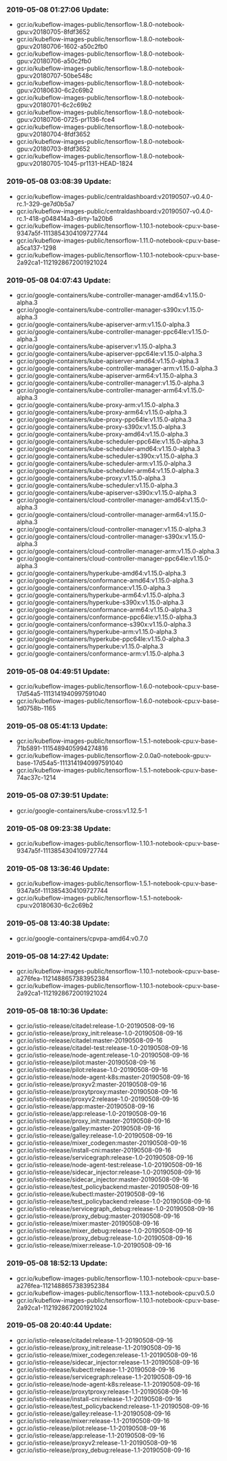 ### 2019-05-08 01:27:06 Update:

- gcr.io/kubeflow-images-public/tensorflow-1.8.0-notebook-gpu:v20180705-8fdf3652
- gcr.io/kubeflow-images-public/tensorflow-1.8.0-notebook-gpu:v20180706-1602-a50c2fb0
- gcr.io/kubeflow-images-public/tensorflow-1.8.0-notebook-gpu:v20180706-a50c2fb0
- gcr.io/kubeflow-images-public/tensorflow-1.8.0-notebook-gpu:v20180707-50be548c
- gcr.io/kubeflow-images-public/tensorflow-1.8.0-notebook-gpu:v20180630-6c2c69b2
- gcr.io/kubeflow-images-public/tensorflow-1.8.0-notebook-gpu:v20180701-6c2c69b2
- gcr.io/kubeflow-images-public/tensorflow-1.8.0-notebook-gpu:v20180706-0725-pr1136-fce4
- gcr.io/kubeflow-images-public/tensorflow-1.8.0-notebook-gpu:v20180704-8fdf3652
- gcr.io/kubeflow-images-public/tensorflow-1.8.0-notebook-gpu:v20180703-8fdf3652
- gcr.io/kubeflow-images-public/tensorflow-1.8.0-notebook-gpu:v20180705-1045-pr1131-HEAD-1824
### 2019-05-08 03:08:39 Update:

- gcr.io/kubeflow-images-public/centraldashboard:v20190507-v0.4.0-rc.1-329-ge7d0b5a7
- gcr.io/kubeflow-images-public/centraldashboard:v20190507-v0.4.0-rc.1-418-g048414a3-dirty-1a20b6
- gcr.io/kubeflow-images-public/tensorflow-1.10.1-notebook-cpu:v-base-9347a5f-1113854304109727744
- gcr.io/kubeflow-images-public/tensorflow-1.11.0-notebook-cpu:v-base-a5ca137-1298
- gcr.io/kubeflow-images-public/tensorflow-1.10.1-notebook-cpu:v-base-2a92ca1-1121928672001921024
### 2019-05-08 04:07:43 Update:

- gcr.io/google-containers/kube-controller-manager-amd64:v1.15.0-alpha.3
- gcr.io/google-containers/kube-controller-manager-s390x:v1.15.0-alpha.3
- gcr.io/google-containers/kube-apiserver-arm:v1.15.0-alpha.3
- gcr.io/google-containers/kube-controller-manager-ppc64le:v1.15.0-alpha.3
- gcr.io/google-containers/kube-apiserver:v1.15.0-alpha.3
- gcr.io/google-containers/kube-apiserver-ppc64le:v1.15.0-alpha.3
- gcr.io/google-containers/kube-apiserver-amd64:v1.15.0-alpha.3
- gcr.io/google-containers/kube-controller-manager-arm:v1.15.0-alpha.3
- gcr.io/google-containers/kube-apiserver-arm64:v1.15.0-alpha.3
- gcr.io/google-containers/kube-controller-manager:v1.15.0-alpha.3
- gcr.io/google-containers/kube-controller-manager-arm64:v1.15.0-alpha.3
- gcr.io/google-containers/kube-proxy-arm:v1.15.0-alpha.3
- gcr.io/google-containers/kube-proxy-arm64:v1.15.0-alpha.3
- gcr.io/google-containers/kube-proxy-ppc64le:v1.15.0-alpha.3
- gcr.io/google-containers/kube-proxy-s390x:v1.15.0-alpha.3
- gcr.io/google-containers/kube-proxy-amd64:v1.15.0-alpha.3
- gcr.io/google-containers/kube-scheduler-ppc64le:v1.15.0-alpha.3
- gcr.io/google-containers/kube-scheduler-amd64:v1.15.0-alpha.3
- gcr.io/google-containers/kube-scheduler-s390x:v1.15.0-alpha.3
- gcr.io/google-containers/kube-scheduler-arm:v1.15.0-alpha.3
- gcr.io/google-containers/kube-scheduler-arm64:v1.15.0-alpha.3
- gcr.io/google-containers/kube-proxy:v1.15.0-alpha.3
- gcr.io/google-containers/kube-scheduler:v1.15.0-alpha.3
- gcr.io/google-containers/kube-apiserver-s390x:v1.15.0-alpha.3
- gcr.io/google-containers/cloud-controller-manager-amd64:v1.15.0-alpha.3
- gcr.io/google-containers/cloud-controller-manager-arm64:v1.15.0-alpha.3
- gcr.io/google-containers/cloud-controller-manager:v1.15.0-alpha.3
- gcr.io/google-containers/cloud-controller-manager-s390x:v1.15.0-alpha.3
- gcr.io/google-containers/cloud-controller-manager-arm:v1.15.0-alpha.3
- gcr.io/google-containers/cloud-controller-manager-ppc64le:v1.15.0-alpha.3
- gcr.io/google-containers/hyperkube-amd64:v1.15.0-alpha.3
- gcr.io/google-containers/conformance-amd64:v1.15.0-alpha.3
- gcr.io/google-containers/conformance:v1.15.0-alpha.3
- gcr.io/google-containers/hyperkube-arm64:v1.15.0-alpha.3
- gcr.io/google-containers/hyperkube-s390x:v1.15.0-alpha.3
- gcr.io/google-containers/conformance-arm64:v1.15.0-alpha.3
- gcr.io/google-containers/conformance-ppc64le:v1.15.0-alpha.3
- gcr.io/google-containers/conformance-s390x:v1.15.0-alpha.3
- gcr.io/google-containers/hyperkube-arm:v1.15.0-alpha.3
- gcr.io/google-containers/hyperkube-ppc64le:v1.15.0-alpha.3
- gcr.io/google-containers/hyperkube:v1.15.0-alpha.3
- gcr.io/google-containers/conformance-arm:v1.15.0-alpha.3
### 2019-05-08 04:49:51 Update:

- gcr.io/kubeflow-images-public/tensorflow-1.6.0-notebook-cpu:v-base-17d54a5-1113141940997591040
- gcr.io/kubeflow-images-public/tensorflow-1.6.0-notebook-cpu:v-base-1d0758b-1165
### 2019-05-08 05:41:13 Update:

- gcr.io/kubeflow-images-public/tensorflow-1.5.1-notebook-cpu:v-base-71b5891-1115489405994274816
- gcr.io/kubeflow-images-public/tensorflow-2.0.0a0-notebook-gpu:v-base-17d54a5-1113141940997591040
- gcr.io/kubeflow-images-public/tensorflow-1.5.1-notebook-cpu:v-base-74ac37c-1214
### 2019-05-08 07:39:51 Update:

- gcr.io/google-containers/kube-cross:v1.12.5-1
### 2019-05-08 09:23:38 Update:

- gcr.io/kubeflow-images-public/tensorflow-1.10.1-notebook-cpu:v-base-9347a5f-1113854304109727744
### 2019-05-08 13:36:46 Update:

- gcr.io/kubeflow-images-public/tensorflow-1.5.1-notebook-cpu:v-base-9347a5f-1113854304109727744
- gcr.io/kubeflow-images-public/tensorflow-1.5.1-notebook-cpu:v20180630-6c2c69b2
### 2019-05-08 13:40:38 Update:

- gcr.io/google-containers/cpvpa-amd64:v0.7.0
### 2019-05-08 14:27:42 Update:

- gcr.io/kubeflow-images-public/tensorflow-1.10.1-notebook-cpu:v-base-a276fea-1121488657383952384
- gcr.io/kubeflow-images-public/tensorflow-1.10.1-notebook-cpu:v-base-2a92ca1-1121928672001921024
### 2019-05-08 18:10:36 Update:

- gcr.io/istio-release/citadel:release-1.0-20190508-09-16
- gcr.io/istio-release/proxy_init:release-1.0-20190508-09-16
- gcr.io/istio-release/citadel:master-20190508-09-16
- gcr.io/istio-release/citadel-test:release-1.0-20190508-09-16
- gcr.io/istio-release/node-agent:release-1.0-20190508-09-16
- gcr.io/istio-release/pilot:master-20190508-09-16
- gcr.io/istio-release/pilot:release-1.0-20190508-09-16
- gcr.io/istio-release/node-agent-k8s:master-20190508-09-16
- gcr.io/istio-release/proxyv2:master-20190508-09-16
- gcr.io/istio-release/proxytproxy:master-20190508-09-16
- gcr.io/istio-release/proxyv2:release-1.0-20190508-09-16
- gcr.io/istio-release/app:master-20190508-09-16
- gcr.io/istio-release/app:release-1.0-20190508-09-16
- gcr.io/istio-release/proxy_init:master-20190508-09-16
- gcr.io/istio-release/galley:master-20190508-09-16
- gcr.io/istio-release/galley:release-1.0-20190508-09-16
- gcr.io/istio-release/mixer_codegen:master-20190508-09-16
- gcr.io/istio-release/install-cni:master-20190508-09-16
- gcr.io/istio-release/servicegraph:release-1.0-20190508-09-16
- gcr.io/istio-release/node-agent-test:release-1.0-20190508-09-16
- gcr.io/istio-release/sidecar_injector:release-1.0-20190508-09-16
- gcr.io/istio-release/sidecar_injector:master-20190508-09-16
- gcr.io/istio-release/test_policybackend:master-20190508-09-16
- gcr.io/istio-release/kubectl:master-20190508-09-16
- gcr.io/istio-release/test_policybackend:release-1.0-20190508-09-16
- gcr.io/istio-release/servicegraph_debug:release-1.0-20190508-09-16
- gcr.io/istio-release/proxy_debug:master-20190508-09-16
- gcr.io/istio-release/mixer:master-20190508-09-16
- gcr.io/istio-release/mixer_debug:release-1.0-20190508-09-16
- gcr.io/istio-release/proxy_debug:release-1.0-20190508-09-16
- gcr.io/istio-release/mixer:release-1.0-20190508-09-16
### 2019-05-08 18:52:13 Update:

- gcr.io/kubeflow-images-public/tensorflow-1.10.1-notebook-cpu:v-base-a276fea-1121488657383952384
- gcr.io/kubeflow-images-public/tensorflow-1.13.1-notebook-cpu:v0.5.0
- gcr.io/kubeflow-images-public/tensorflow-1.10.1-notebook-cpu:v-base-2a92ca1-1121928672001921024
### 2019-05-08 20:40:44 Update:

- gcr.io/istio-release/citadel:release-1.1-20190508-09-16
- gcr.io/istio-release/proxy_init:release-1.1-20190508-09-16
- gcr.io/istio-release/mixer_codegen:release-1.1-20190508-09-16
- gcr.io/istio-release/sidecar_injector:release-1.1-20190508-09-16
- gcr.io/istio-release/kubectl:release-1.1-20190508-09-16
- gcr.io/istio-release/servicegraph:release-1.1-20190508-09-16
- gcr.io/istio-release/node-agent-k8s:release-1.1-20190508-09-16
- gcr.io/istio-release/proxytproxy:release-1.1-20190508-09-16
- gcr.io/istio-release/install-cni:release-1.1-20190508-09-16
- gcr.io/istio-release/test_policybackend:release-1.1-20190508-09-16
- gcr.io/istio-release/galley:release-1.1-20190508-09-16
- gcr.io/istio-release/mixer:release-1.1-20190508-09-16
- gcr.io/istio-release/pilot:release-1.1-20190508-09-16
- gcr.io/istio-release/app:release-1.1-20190508-09-16
- gcr.io/istio-release/proxyv2:release-1.1-20190508-09-16
- gcr.io/istio-release/proxy_debug:release-1.1-20190508-09-16
